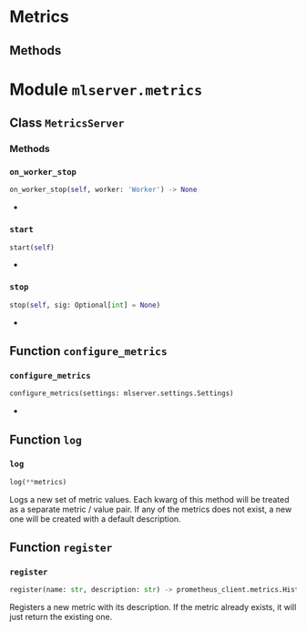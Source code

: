 # Metrics

## Methods

# Module `mlserver.metrics`

## Class `MetricsServer`

### Methods

### `on_worker_stop`
```python
on_worker_stop(self, worker: 'Worker') -> None
```
-

### `start`
```python
start(self)
```
-

### `stop`
```python
stop(self, sig: Optional[int] = None)
```
-

## Function `configure_metrics`

### `configure_metrics`
```python
configure_metrics(settings: mlserver.settings.Settings)
```
-

## Function `log`

### `log`
```python
log(**metrics)
```
Logs a new set of metric values.
Each kwarg of this method will be treated as a separate metric / value
pair.
If any of the metrics does not exist, a new one will be created with a
default description.

## Function `register`

### `register`
```python
register(name: str, description: str) -> prometheus_client.metrics.Histogram
```
Registers a new metric with its description.
If the metric already exists, it will just return the existing one.


